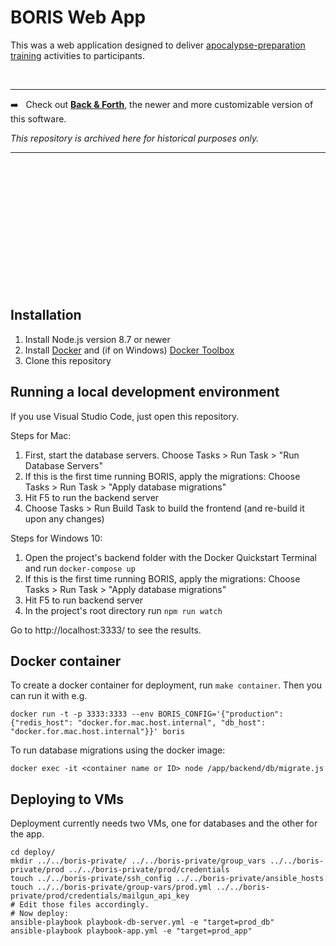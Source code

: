 BORIS Web App
=============

This was a web application designed to deliver [apocalypse-preparation training](https://apocalypsemadeeasy.com)
activities to participants.

<br>

-----

➡️ &nbsp; Check out [**Back & Forth**](https://github.com/GlobalRepCentre/back-and-forth), the newer and more customizable version of this software.

*This repository is archived here for historical purposes only.*

-----

<br> <br> <br> <br> <br> <br> <br> <br> <br> <br> <br> <br>

Installation
------------

1. Install Node.js version 8.7 or newer
1. Install [Docker](https://www.docker.com/) and (if on Windows) [Docker Toolbox](https://docs.docker.com/toolbox/toolbox_install_windows/)
1. Clone this repository


Running a local development environment
---------------------------------------

If you use Visual Studio Code, just open this repository.

Steps for Mac:

1. First, start the database servers. Choose Tasks > Run Task > "Run Database Servers"
1. If this is the first time running BORIS, apply the migrations: Choose Tasks > Run Task >
   "Apply database migrations"
1. Hit F5 to run the backend server
1. Choose Tasks > Run Build Task to build the frontend (and re-build it upon any changes)

Steps for Windows 10:

1. Open the project's backend folder with the Docker Quickstart Terminal and run `docker-compose up`
1. If this is the first time running BORIS, apply the migrations: Choose Tasks > Run Task >
   "Apply database migrations"
1. Hit F5 to run backend server
1. In the project's root directory run `npm run watch`

Go to http://localhost:3333/ to see the results.

Docker container
----------------
To create a docker container for deployment, run `make container`. Then you can run it with e.g.

```
docker run -t -p 3333:3333 --env BORIS_CONFIG='{"production": {"redis_host": "docker.for.mac.host.internal", "db_host": "docker.for.mac.host.internal"}}' boris
```

To run database migrations using the docker image:
```
docker exec -it <container name or ID> node /app/backend/db/migrate.js
```

Deploying to VMs
----------------

Deployment currently needs two VMs, one for databases and the other for the app.

```
cd deploy/
mkdir ../../boris-private/ ../../boris-private/group_vars ../../boris-private/prod ../../boris-private/prod/credentials
touch ../../boris-private/ssh_config ../../boris-private/ansible_hosts 
touch ../../boris-private/group-vars/prod.yml ../../boris-private/prod/credentials/mailgun_api_key
# Edit those files accordingly.
# Now deploy:
ansible-playbook playbook-db-server.yml -e "target=prod_db"
ansible-playbook playbook-app.yml -e "target=prod_app"
```
